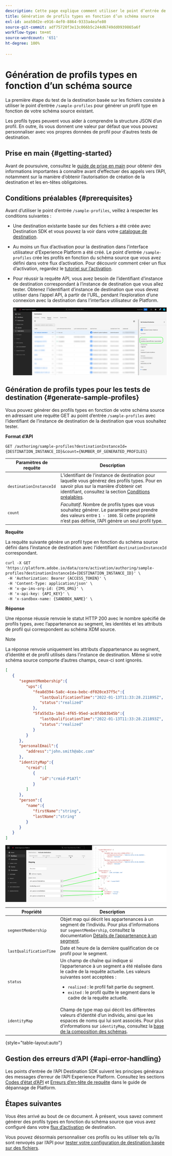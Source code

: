 ```yaml
---
description: Cette page explique comment utiliser le point d’entrée de l’API /sample-profiles depuis Destination SDK pour générer des profils types en fonction d’un schéma source. Vous pouvez utiliser ces profils types pour tester votre configuration de destination basée sur des fichiers.
title: Génération de profils types en fonction d’un schéma source
exl-id: aea50d2e-e916-4ef0-8864-9333a4eafe80
source-git-commit: adf75720f3e13c066b5c244d6749dd0939865a6f
workflow-type: tm+mt
source-wordcount: '651'
ht-degree: 100%

---
```



# Génération de profils types en fonction d’un schéma source

La première étape du test de la destination basée sur les fichiers consiste à utiliser le point d’entrée `/sample-profiles` pour générer un profil type en fonction de votre schéma source existant.

Les profils types peuvent vous aider à comprendre la structure JSON d’un profil. En outre, ils vous donnent une valeur par défaut que vous pouvez personnaliser avec vos propres données de profil pour d’autres tests de destination.

## Prise en main {#getting-started}

Avant de poursuivre, consultez le [guide de prise en main](../../getting-started.md) pour obtenir des informations importantes à connaître avant d’effectuer des appels vers l’API, notamment sur la manière d’obtenir l’autorisation de création de la destination et les en-têtes obligatoires.

## Conditions préalables {#prerequisites}

Avant d’utiliser le point d’entrée `/sample-profiles`, veillez à respecter les conditions suivantes :

* Une destination existante basée sur des fichiers a été créée avec Destination SDK et vous pouvez la voir dans votre [catalogue de destination](../../../ui/destinations-workspace.md).
* Au moins un flux d’activation pour la destination dans l’interface utilisateur d’Experience Platform a été créé. Le point d’entrée `/sample-profiles` crée les profils en fonction du schéma source que vous avez défini dans votre flux d’activation. Pour découvrir comment créer un flux d’activation, regardez le [tutoriel sur l’activation](../../../ui/activate-batch-profile-destinations.md).
* Pour réussir la requête API, vous avez besoin de l’identifiant d’instance de destination correspondant à l’instance de destination que vous allez tester. Obtenez l’identifiant d’instance de destination que vous devez utiliser dans l’appel API, à partir de l’URL, pendant l’exploration d’une connexion avec la destination dans l’interface utilisateur de Platform.

  ![Image de l’interface utilisateur montrant comment obtenir l’identifiant d’instance de destination à partir de l’URL.](../../assets/testing-api/get-destination-instance-id.png)

## Génération de profils types pour les tests de destination {#generate-sample-profiles}

Vous pouvez générer des profils types en fonction de votre schéma source en adressant une requête GET au point d’entrée `/sample-profiles` avec l’identifiant de l’instance de destination de la destination que vous souhaitez tester.

**Format d’API**

```http
GET /authoring/sample-profiles?destinationInstanceId={DESTINATION_INSTANCE_ID}&count={NUMBER_OF_GENERATED_PROFILES}
```

| Paramètres de requête | Description |
| -------- | ----------- |
| `destinationInstanceId` | L’identifiant de l’instance de destination pour laquelle vous générez des profils types. Pour en savoir plus sur la manière d’obtenir cet identifiant, consultez la section [Conditions préalables](#prerequisites). |
| `count` | *Facultatif*. Nombre de profils types que vous souhaitez générer. Le paramètre peut prendre des valeurs entre `1 - 1000`. Si cette propriété n’est pas définie, l’API génère un seul profil type. |

**Requête**

La requête suivante génère un profil type en fonction du schéma source défini dans l’instance de destination avec l’identifiant `destinationInstanceId` correspondant.

```shell
curl -X GET 'https://platform.adobe.io/data/core/activation/authoring/sample-profiles?destinationInstanceId={DESTINATION_INSTANCE_ID}' \
 -H 'Authorization: Bearer {ACCESS_TOKEN}' \
 -H 'Content-Type: application/json' \
 -H 'x-gw-ims-org-id: {IMS_ORG}' \
 -H 'x-api-key: {API_KEY}' \
 -H 'x-sandbox-name: {SANDBOX_NAME}' \
```

**Réponse**

Une réponse réussie renvoie le statut HTTP 200 avec le nombre spécifié de profils types, avec l’appartenance au segment, les identités et les attributs de profil qui correspondent au schéma XDM source.

>[!NOTE]
>
> La réponse renvoie uniquement les attributs d’appartenance au segment, d’identité et de profil utilisés dans l’instance de destination. Même si votre schéma source comporte d’autres champs, ceux-ci sont ignorés.

```json
[
   {
      "segmentMembership":{
         "ups":{
            "fea8d394-5a8c-4cea-bebc-df020ce37f5c":{
               "lastQualificationTime":"2022-01-13T11:33:28.211895Z",
               "status":"realized"
            },
            "5fa55d3a-18e1-4f65-95ed-ac8fdb03b45b":{
               "lastQualificationTime":"2022-01-13T11:33:28.211893Z",
               "status":"realized"
            }
         }
      },
      "personalEmail":{
         "address":"john.smith@abc.com"
      },
      "identityMap":{
         "crmid":[
            {
               "id":"crmid-P1A7l"
            }
         ]
      },
      "person":{
         "name":{
            "firstName":"string",
            "lastName":"string"
         }
      }
   }
]
```

![Image montrant le mappage de l’interface utilisateur aux champs à partir de la réponse de l’API.](../../assets/testing-api/batch-destinations/sample-api-response-mapping.png)

| Propriété | Description |
| -------- | ----------- |
| `segmentMembership` | Objet map qui décrit les appartenances à un segment de l’individu. Pour plus d’informations sur `segmentMembership`, consultez la documentation [Détails de l’appartenance à un segment](../../../../xdm/field-groups/profile/segmentation.md). |
| `lastQualificationTime` | Date et heure de la dernière qualification de ce profil pour le segment. |
| `status` | Un champ de chaîne qui indique si l’appartenance à un segment a été réalisée dans le cadre de la requête actuelle. Les valeurs suivantes sont acceptées : <ul><li>`realized` : le profil fait partie du segment.</li><li>`exited` : le profil quitte le segment dans le cadre de la requête actuelle.</li></ul> |
| `identityMap` | Champ de type map qui décrit les différentes valeurs d’identité d’un individu, ainsi que les espaces de noms qui lui sont associés. Pour plus d’informations sur `identityMap`, consultez la [base de la composition des schémas](../../../../xdm/schema/composition.md#identityMap). |

{style="table-layout:auto"}

## Gestion des erreurs d’API {#api-error-handling}

Les points d’entrée de l’API Destination SDK suivent les principes généraux des messages d’erreur de l’API Experience Platform. Consultez les sections [Codes dʼétat d’API](../../../../landing/troubleshooting.md#api-status-codes) et [Erreurs dʼen-tête de requête](../../../../landing/troubleshooting.md#request-header-errors) dans le guide de dépannage de Platform.

## Étapes suivantes

Vous êtes arrivé au bout de ce document. À présent, vous savez comment générer des profils types en fonction du schéma source que vous avez configuré dans votre [flux d’activation](../../../ui/activate-batch-profile-destinations.md) de destination.

Vous pouvez désormais personnaliser ces profils ou les utiliser tels qu’ils sont renvoyés par l’API pour [tester votre configuration de destination basée sur des fichiers](file-based-destination-testing-api.md).
